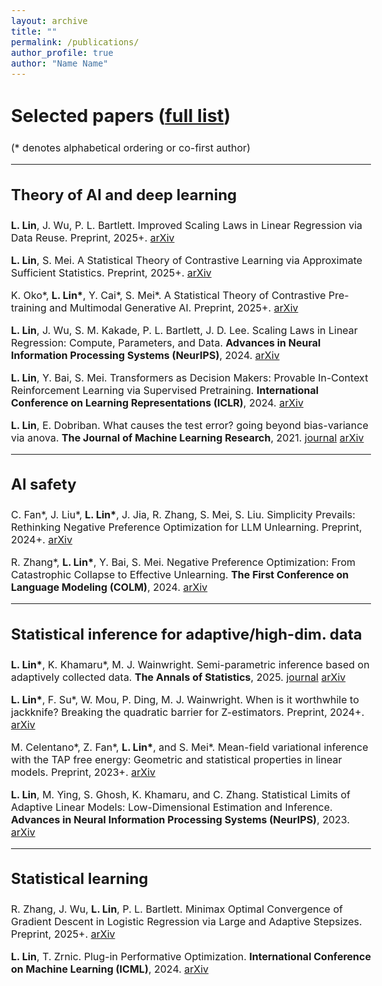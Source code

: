 ```yaml
---
layout: archive
title: ""
permalink: /publications/
author_profile: true
author: "Name Name"
---
```


<style>
/* Custom font sizes for publications page only - change this ONE number to adjust all sizes */
:root {
  --font-scale: 1.0; /* Increase this number to make fonts bigger, decrease to make smaller */
}

body {
  font-size: calc(16px * var(--font-scale)) !important;
}

h1 {
  font-size: calc(2.2em * var(--font-scale)) !important;
}

h2 {
  font-size: calc(1.8em * var(--font-scale)) !important;
}

h3 {
  font-size: calc(1.5em * var(--font-scale)) !important;
}

p {
  font-size: calc(1em * var(--font-scale)) !important;
}

.archive__item-title {
  font-size: calc(1em * var(--font-scale)) !important;
}

.archive__item-excerpt {
  font-size: calc(0.9em * var(--font-scale)) !important;
}
</style>



<!-- 
{% if author.googlescholar %}
  You can also find my articles on <u><a href="{{author.googlescholar}}">my Google Scholar profile</a>.</u>
{% endif %}

{% include base_path %}

($^*$ denotes alphabetical ordering or equal contribution)

 -->








## Selected papers (<a href="https://scholar.google.com/citations?user=b1y1LooAAAAJ&hl=en&oi=ao">full list</a>)

(\* denotes alphabetical ordering or co-first author)

---


### **Theory of AI and deep learning**

**L. Lin**, J. Wu, P. L. Bartlett.
Improved Scaling Laws in Linear Regression via Data Reuse. Preprint, 2025+. [arXiv](https://arxiv.org/abs/2506.08415)

**L. Lin**, S. Mei.
A Statistical Theory of Contrastive Learning via Approximate Sufficient Statistics. Preprint, 2025+. [arXiv](https://arxiv.org/abs/2503.17538)

K. Oko\*, **L. Lin\***, Y. Cai\*, S. Mei\*.
A Statistical Theory of Contrastive Pre-training and Multimodal Generative AI. Preprint, 2025+. [arXiv](https://arxiv.org/abs/2501.04641)

**L. Lin**, J. Wu, S. M. Kakade, P. L. Bartlett, J. D. Lee.
Scaling Laws in Linear Regression: Compute, Parameters, and Data. **Advances in Neural Information Processing Systems (NeurIPS)**, 2024. [arXiv](https://arxiv.org/abs/2406.08466)


**L. Lin**, Y. Bai, S. Mei.
Transformers as Decision Makers: Provable In-Context Reinforcement Learning via Supervised Pretraining. **International Conference on Learning Representations (ICLR)**, 2024. [arXiv](https://arxiv.org/abs/2310.08566)


**L. Lin**, E. Dobriban.
What causes the test error? going beyond bias-variance via anova. **The Journal of Machine Learning Research**, 2021. [journal](https://www.jmlr.org/papers/v22/20-1211.html) [arXiv](https://arxiv.org/abs/2010.05170) 



---


### **AI safety**

C. Fan\*, J. Liu\*, **L. Lin\***, J. Jia, R. Zhang, S. Mei, S. Liu.
Simplicity Prevails: Rethinking Negative Preference Optimization for LLM Unlearning. Preprint, 2024+. [arXiv](https://arxiv.org/abs/2410.07163)


R. Zhang\*, **L. Lin\***, Y. Bai, S. Mei.
Negative Preference Optimization: From Catastrophic Collapse to Effective Unlearning. **The First Conference on Language Modeling (COLM)**, 2024. [arXiv](https://arxiv.org/abs/2404.05868)



<!-- X. Zhao, W. Cai, T. Shi, D. Huang, **L. Lin**, S. Mei, D. Song.
Improving LLM Safety Alignment with Dual-Objective Optimization. Preprint, 2025+. [arXiv](https://arxiv.org/abs/2503.03710) -->



---

### **Statistical inference for adaptive/high-dim. data**





**L. Lin\***, K. Khamaru\*, M. J. Wainwright.
Semi-parametric inference based on adaptively collected data. **The Annals of Statistics**, 2025. [journal](https://projecteuclid.org/journals/annals-of-statistics/volume-53/issue-3/Semiparametric-inference-based-on-adaptively-collected-data/10.1214/24-AOS2485.short) [arXiv](https://arxiv.org/abs/2303.02534)


**L. Lin\***, F. Su\*, W. Mou, P. Ding, M. J. Wainwright.
When is it worthwhile to jackknife? Breaking the quadratic barrier for Z-estimators. Preprint, 2024+. [arXiv](https://arxiv.org/abs/2411.02909)



M. Celentano\*, Z. Fan\*, **L. Lin\***, and S. Mei\*.
Mean-field variational inference with the TAP free energy: Geometric and statistical properties in linear models. Preprint, 2023+. [arXiv](https://arxiv.org/abs/2311.08442)


**L. Lin**, M. Ying, S. Ghosh, K. Khamaru, and C. Zhang.
Statistical Limits of Adaptive Linear Models: Low-Dimensional Estimation and Inference. **Advances in Neural Information Processing Systems (NeurIPS)**, 2023. [arXiv](https://arxiv.org/abs/2310.00532)



---


### **Statistical learning**

R. Zhang, J. Wu, **L. Lin**, P. L. Bartlett.
Minimax Optimal Convergence of Gradient Descent in Logistic Regression via Large and Adaptive Stepsizes. Preprint, 2025+. [arXiv](https://arxiv.org/abs/2504.04105)

**L. Lin**, T. Zrnic. 
Plug-in Performative Optimization. **International Conference on Machine Learning (ICML)**, 2024. [arXiv](https://arxiv.org/abs/2305.18728)

